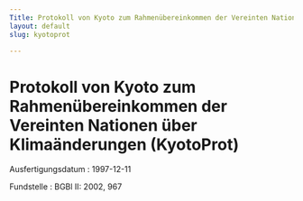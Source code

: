 ```yaml
---
Title: Protokoll von Kyoto zum Rahmenübereinkommen der Vereinten Nationen über Klimaänderungen
layout: default
slug: kyotoprot

---
```


# Protokoll von Kyoto zum Rahmenübereinkommen der Vereinten Nationen über Klimaänderungen (KyotoProt)

Ausfertigungsdatum
:   1997-12-11

Fundstelle
:   BGBl II: 2002, 967

